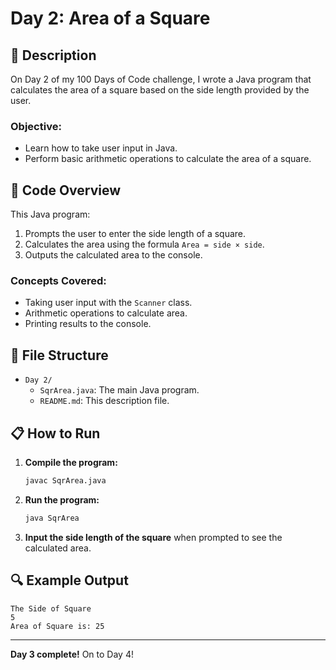 # Day 2: Area of a Square

## 📝 Description

On Day 2 of my 100 Days of Code challenge, I wrote a Java program that calculates the area of a square based on the side length provided by the user.

### **Objective:**
- Learn how to take user input in Java.
- Perform basic arithmetic operations to calculate the area of a square.

## 🚀 Code Overview

This Java program:
1. Prompts the user to enter the side length of a square.
2. Calculates the area using the formula `Area = side × side`.
3. Outputs the calculated area to the console.

### **Concepts Covered:**
- Taking user input with the `Scanner` class.
- Arithmetic operations to calculate area.
- Printing results to the console.

## 📂 File Structure
- `Day 2/`
  - `SqrArea.java`: The main Java program.
  - `README.md`: This description file.

## 📋 How to Run
1. **Compile the program:**
   ```bash
   javac SqrArea.java
   ```
2. **Run the program:**
   ```bash
   java SqrArea
   ```
3. **Input the side length of the square** when prompted to see the calculated area.

## 🔍 Example Output

```plaintext
The Side of Square
5
Area of Square is: 25
```

---

**Day 3 complete!** On to Day 4!
```